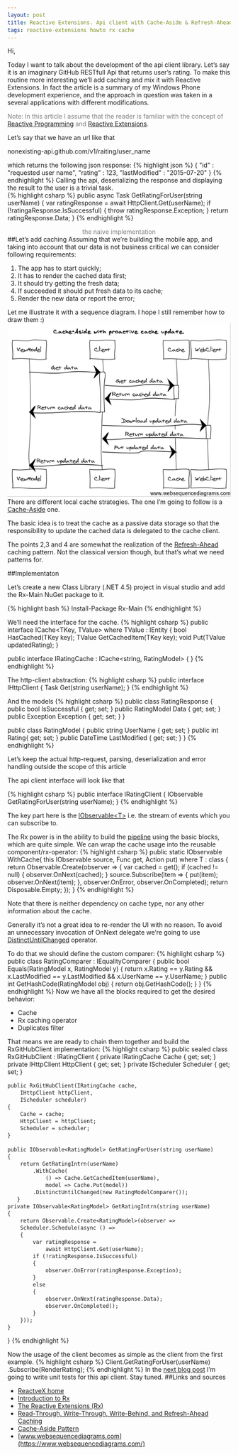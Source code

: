 ```yaml
---
layout: post
title: Reactive Extensions. Api client with Cache-Aside & Refresh-Ahead strategy. Part 1.
tags: reactive-extensions howto rx cache
---
```


Hi,

Today I want to talk about the development of the api client library. Let’s say it is an imaginary GitHub RESTfull Api that returns user’s rating. To make this routine more interesting we’ll add caching and mix it with Reactive Extensions. In fact the article is a summary of my Windows Phone development experience, and  the approach in question was taken in a several applications with different modifications.

<font color="gray">Note: In this article I assume that the reader is familiar with the concept of [Reactive Programming](https://en.wikipedia.org/wiki/Reactive_programming) and [Reactive Extensions](https://msdn.microsoft.com/en-us/data/gg577609.aspx).</font>

Let’s say that we have an url like that

nonexisting-api.github.com/v1/raiting/user_name

which returns the following json response:
{% highlight json %}
{
     "id" : "requested user name",
     "rating" : 123,
     "lastModified" : "2015-07-20"
}
{% endhighlight %}
Calling the api, deserializing the response and displaying the result to the user is a trivial task.  
{% highlight csharp %}
public async Task<RatingModel> GetRatingForUser(string userName)
{
    var ratingResponse = await HttpClient.Get(userName);
    if (!ratingaResponse.IsSuccessful)
    {
        throw ratingResponse.Exception;
    }
    return ratingResponse.Data;
}
{% endhighlight %}
<center><font color="gray">the naive implementation</font></center>
##Let’s add caching
Assuming that we’re building the mobile app, and taking into account that our data is not business critical we can consider following requirements:

1. The app has to start quickly;
2. It has to render the cached data first;
3. It should try getting the fresh data;
4. If succeeded it should put fresh data to its cache;
5. Render the new data or report the error;

Let me illustrate it with a sequence diagram. I hope I still remember how to draw them :)
![sequence diagram](/images/rx-api-with-cache-one/diagram.png)
There are different local cache strategies. The one I’m going to follow is a 
[Cache-Aside](https://msdn.microsoft.com/en-us/library/dn589799.aspx) one.

The basic idea is to treat the cache as a passive data storage so that the responsibility to update the cached data is delegated to the cache client. 

The points 2,3 and 4 are somewhat the realization of the [Refresh-Ahead](http://www.google.com/url?q=http%3A%2F%2Fdocs.oracle.com%2Fcd%2FE15357_01%2Fcoh.360%2Fe15723%2Fcache_rtwtwbra.htm&sa=D&sntz=1&usg=AFQjCNEinVNWh8WsT-SxfW1ZIlgv40SlEA) caching pattern. Not the classical version though, but that’s what we need patterns for.

##Implementaton

Let’s create a new Class Library (.NET 4.5) project in visual studio and add the Rx-Main NuGet package to it.

{% highlight bash %}
Install-Package Rx-Main
{% endhighlight %}

We’ll need the interface for the cache.
{% highlight csharp %}
public interface ICache<TKey, TValue> where TValue : IEntity<TKey>
{
    bool HasCached(TKey key);
    TValue GetCachedItem(TKey key);
    void Put(TValue updatedRating);
}

public interface IRatingCache : ICache<string, RatingModel>
{
}
{% endhighlight %}

The http-client abstraction:
{% highlight csharp %}
public interface IHttpClient
{
    Task<RatingResponse> Get(string userName);
}
{% endhighlight %}

And the models
{% highlight csharp %}
public class RatingResponse
{
    public bool IsSuccessful { get; set; }
    public RatingModel Data { get; set; }
    public Exception Exception { get; set; }
}

public class RatingModel 
{
    public string UserName { get; set; }
    public int Rating{ get; set; }
    public DateTime LastModified { get; set; }
}
{% endhighlight %}

Let’s keep the actual http-request, parsing, deserialization and error handling outside the scope of this article

The api client interface will look like that

{% highlight csharp %}
public interface IRatingClient
{
    IObservable<RatingModel> GetRatingForUser(string userName);
}
{% endhighlight %}

The key part here is the [IObservable&lt;T&gt;](http://www.google.com/url?q=http%3A%2F%2Fmsdn.microsoft.com%2Fen-us%2Flibrary%2Fdd990377(v%3Dvs.110).aspx&sa=D&sntz=1&usg=AFQjCNEndHmJ-ZVw1iN6PqzCDcW8PUcNAQ) i.e. the stream of events which you can subscribe to.

The Rx power is in the ability to build the [pipeline](http://martinfowler.com/articles/collection-pipeline/) using the basic blocks, which are quite simple. We can wrap the cache usage into the reusable component/rx-operator:
{% highlight csharp %}
public static IObservable<T> WithCache<T>(
        this IObservable<T> source, 
        Func<T> get, 
        Action<T> put) where T : class
{
    return Observable.Create<T>(observer =>
    {
        var cached = get();
        if (cached != null)
        {
            observer.OnNext(cached);
        }
        source.Subscribe(item =>
        {
            put(item);
            observer.OnNext(item);
        }, observer.OnError, observer.OnCompleted);
        return Disposable.Empty;
    });
}
{% endhighlight %}

Note that there is neither dependency on cache type, nor any other information about the cache. 

Generally it’s not a great idea to re-render the UI with no reason. To avoid an unnecessary invocation of OnNext delegate we’re going to use [DistinctUntilChanged](https://msdn.microsoft.com/en-us/library/system.reactive.linq.observable.distinctuntilchanged(v=vs.103).aspx) operator.

To do that we should define the custom comparer:
{% highlight csharp %}
public class RatingComparer : IEqualityComparer<RatingModel>
{
    public bool Equals(RatingModel x, RatingModel y)
    {
        return x.Rating == y.Rating 
        && x.LastModified == y.LastModified 
        && x.UserName == y.UserName;
    }
    public int GetHashCode(RatingModel obj)
    {
        return obj.GetHashCode();
    }
}
{% endhighlight %}
Now we have all the blocks required to get the desired behavior:

* Cache
* Rx caching operator
* Duplicates filter 

That means we are ready to chain them together and build the RxGitHubClient implementation:
{% highlight csharp %}
public sealed class RxGitHubClient : IRatingClient
{
    private IRatingCache Cache { get; set; }
    private IHttpClient HttpClient { get; set; }
    private IScheduler Scheduler { get; set; }

    public RxGitHubClient(IRatingCache cache, 
    	IHttpClient httpClient, 
    	IScheduler scheduler)
    {
        Cache = cache;
        HttpClient = httpClient;
        Scheduler = scheduler;
    }

    public IObservable<RatingModel> GetRatingForUser(string userName)
    {
        return GetRatingIntrn(userName)
            .WithCache(
            	() => Cache.GetCachedItem(userName), 
				model => Cache.Put(model))
            .DistinctUntilChanged(new RatingModelComparer());
       }
    private IObservable<RatingModel> GetRatingIntrn(string userName)
    {
        return Observable.Create<RatingModel>(observer =>
        Scheduler.Schedule(async () =>
        {
            var ratingResponse = 
				await HttpClient.Get(userName);
            if (!ratingResponse.IsSuccessful)
            {
                observer.OnError(ratingResponse.Exception);
            }
            else
            {
                observer.OnNext(ratingResponse.Data);
                observer.OnCompleted();
            }
        }));
    }
}
{% endhighlight %}

Now the usage of the client becomes as simple as the client from the first example.
{% highlight csharp %}
Client.GetRatingForUser(userName)
	  .Subscribe(RenderRating);
{% endhighlight %}
In the [next blog post](http://asizikov.github.io/2015/08/14/rx-api-with-cache-two/) I’m going to write unit tests for this api client. Stay tuned.
##Links and sources

* [ReactveX home](http://reactivex.io/)
* [Introduction to Rx](http://www.introtorx.com/content/v1.0.10621.0/05_Filtering.html)
* [The Reactive Extensions (Rx)](https://msdn.microsoft.com/en-us/data/gg577609.aspx)
* [Read-Through, Write-Through, Write-Behind, and Refresh-Ahead Caching](http://docs.oracle.com/cd/E15357_01/coh.360/e15723/cache_rtwtwbra.htm#COHDG5177)
* [Cache-Aside Pattern](https://msdn.microsoft.com/en-us/library/dn589799.aspx)
* [www.websequencediagrams.com](https://www.websequencediagrams.com/)



